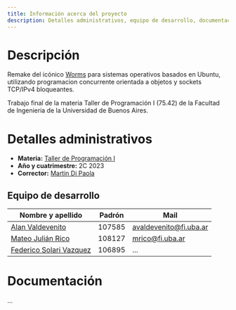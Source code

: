 ```yaml
---
title: Información acerca del proyecto
description: Detalles administrativos, equipo de desarrollo, documentación
---
```


<!-- ##################################################################### -->

# Descripción

Remake del icónico [Worms](https://es.wikipedia.org/wiki/Worms_(serie)) para sistemas operativos basados en Ubuntu, utilizando programacion concurrente orientada a objetos y sockets TCP/IPv4 bloqueantes.

Trabajo final de la materia Taller de Programación I (75.42) de la Facultad de Ingenieria de la Universidad de Buenos Aires.

<!-- ##################################################################### -->

# Detalles administrativos
* **Materia:** [Taller de Programación I](https://taller-de-programacion.github.io/bienvenido.html)
* **Año y cuatrimestre:** 2C 2023
* **Corrector:** [Martin Di Paola](https://github.com/eldipa)

## Equipo de desarrollo

| Nombre y apellido | Padrón | Mail |
|-------------------|--------|------|
| [Alan Valdevenito](https://github.com/AlanValdevenito) | 107585 | avaldevenito@fi.uba.ar |
| [Mateo Julián Rico](https://github.com/ricomateo) | 108127 | mrico@fi.uba.ar |
| [Federico Solari Vazquez](https://github.com/FedericoSolari) | 106895 | ... |

<!-- ##################################################################### -->

# Documentación

...

<!-- ##################################################################### -->
